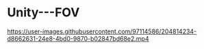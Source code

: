 # Unity---FOV


https://user-images.githubusercontent.com/97114586/204814234-d8662631-24e8-4bd0-9870-b02847bd68e2.mp4

